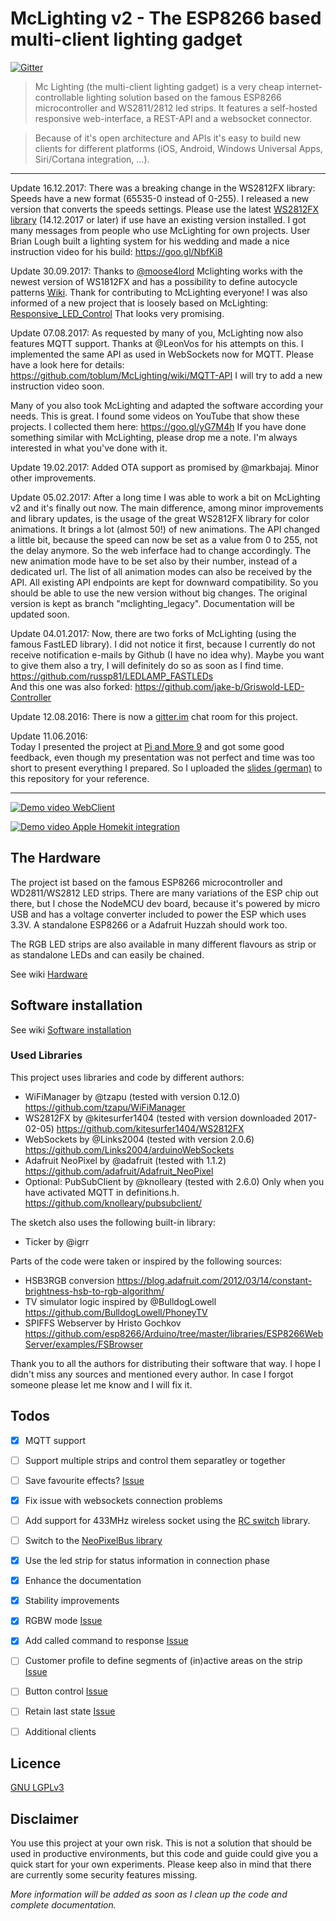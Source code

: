 # McLighting v2 - The ESP8266 based multi-client lighting gadget

[![Gitter](https://badges.gitter.im/mclighting/Lobby.svg)](https://gitter.im/mclighting/Lobby?utm_source=badge&utm_medium=badge&utm_campaign=pr-badge)

> Mc Lighting (the multi-client lighting gadget) is a very cheap internet-controllable lighting solution based on the famous ESP8266 microcontroller and WS2811/2812 led strips. It features a self-hosted responsive web-interface, a REST-API and a websocket connector.

> Because of it's open architecture and APIs it's easy to build new clients for different platforms (iOS, Android, Windows Universal Apps, Siri/Cortana integration, ...). 

___
Update 16.12.2017:
There was a breaking change in the WS2812FX library: Speeds have a new format (65535-0 instead of 0-255). I released a new version that converts the speeds settings. Please use the latest [WS2812FX library](https://github.com/kitesurfer1404/WS2812FX) (14.12.2017 or later) if use have an existing version installed.
I got many messages from people who use McLighting for own projects. User Brian Lough built a lighting system for his wedding and made a nice instruction video for his build: https://goo.gl/NbfKi8

Update 30.09.2017:
Thanks to [@moose4lord](https://github.com/moose4lord) Mclighting works with the newest version of WS1812FX and has a possibility to define autocycle patterns [Wiki](https://github.com/toblum/McLighting/wiki/Autocycling). Thank for contributing to McLighting everyone!
I was also informed of a new project that is loosely based on McLighting: [Responsive_LED_Control](https://github.com/doctormord/Responsive_LED_Control) That looks very promising.

Update 07.08.2017:
As requested by many of you, McLighting now also features MQTT support. Thanks at @LeonVos for his attempts on this. I implemented the same API as used in WebSockets now for MQTT. Please have a look here for details: https://github.com/toblum/McLighting/wiki/MQTT-API I will try to add a new instruction video soon.

Many of you also took McLighting and adapted the software according your needs. This is great. I found some videos on YouTube that show these projects. I collected them here: https://goo.gl/yG7M4h
If you have done something similar with McLighting, please drop me a note. I'm always interested in what you've done with it.

Update 19.02.2017:
Added OTA support as promised by @markbajaj. Minor other improvements.

Update 05.02.2017:
After a long time I was able to work a bit on McLighting v2 and it's finally out now. The main difference, among minor improvements and library updates, is the usage of the great WS2812FX library for color animations. It brings a lot (almost 50!) of new animations.
The API changed a little bit, because the speed can now be set as a value from 0 to 255, not the delay anymore. So the web inferface had to change accordingly. The new animation mode have to be set also by their number, instead of a dedicated url. The list of all animation modes can also be received by the API. All existing API endpoints are kept for downward compatibility. So you should be able to use the new version without big changes. The original version is kept as branch "mclighting_legacy". Documentation will be updated soon.

Update 04.01.2017:
Now, there are two forks of McLighting (using the famous FastLED library). I did not notice it first, because I currently do not receive notification e-mails by Github (I have no idea why). Maybe you want to give them also a try, I will definitely do so as soon as I find time.  
https://github.com/russp81/LEDLAMP_FASTLEDs  
And this one was also forked: https://github.com/jake-b/Griswold-LED-Controller

Update 12.08.2016:
There is now a [gitter.im](https://gitter.im/mclighting/Lobby?utm_source=share-link&utm_medium=link&utm_campaign=share-link) chat room for this project.

Update 11.06.2016:  
Today I presented the project at [Pi and More 9](https://piandmore.de/) and got some good feedback, even though my presentation was not perfect and time was too short to present everything I prepared. So I uploaded the [slides (german)](documentation/slides/Ein%20SmartLight%20im%20Selbstbau%20für%20unter%2015%20€_Pi%20and%20More%209.pdf) to this repository for your reference.
___


[![Demo video WebClient](https://j.gifs.com/kRPrzN.gif)](https://youtu.be/rc6QVHKAXBs)

[![Demo video Apple Homekit integration](https://j.gifs.com/gJP2o6.gif)](https://youtu.be/4JnGXZaPnrw)


## The Hardware

The project ist based on the famous ESP8266 microcontroller and WD2811/WS2812 LED strips. There are many variations of the ESP chip out there, but I chose the NodeMCU dev board, because it's powered by micro USB and has a voltage converter included to power the ESP which uses 3.3V.
A standalone ESP8266 or a Adafruit Huzzah should work too.

The RGB LED strips are also available in many different flavours as strip or as standalone LEDs and can easily be chained.

See wiki [Hardware](../../wiki/Hardware)


## Software installation
See wiki [Software installation](../../wiki/Software-installation)


### Used Libraries
This project uses libraries and code by different authors:
- WiFiManager by @tzapu (tested with version 0.12.0)
  https://github.com/tzapu/WiFiManager
- WS2812FX by @kitesurfer1404 (tested with version downloaded 2017-02-05)
  https://github.com/kitesurfer1404/WS2812FX
- WebSockets by @Links2004 (tested with version 2.0.6)
  https://github.com/Links2004/arduinoWebSockets
- Adafruit NeoPixel by @adafruit (tested with 1.1.2)
  https://github.com/adafruit/Adafruit_NeoPixel
- Optional: PubSubClient by @knolleary (tested with 2.6.0)
  Only when you have activated MQTT in definitions.h.
  https://github.com/knolleary/pubsubclient/
  
The sketch also uses the following built-in library:
- Ticker by @igrr

Parts of the code were taken or inspired by the following sources:
- HSB3RGB conversion
  https://blog.adafruit.com/2012/03/14/constant-brightness-hsb-to-rgb-algorithm/
- TV simulator logic inspired by @BulldogLowell
  https://github.com/BulldogLowell/PhoneyTV
- SPIFFS Webserver by Hristo Gochkov
  https://github.com/esp8266/Arduino/tree/master/libraries/ESP8266WebServer/examples/FSBrowser

Thank you to all the authors for distributing their software that way.
I hope I didn't miss any sources and mentioned every author. In case I forgot someone please let me know and I will fix it.


## Todos
- [x] MQTT support
- [ ] Support multiple strips and control them separatley or together
- [ ] Save favourite effects? [Issue](https://github.com/toblum/McLighting/issues/35)
- [x] Fix issue with websockets connection problems
- [ ] Add support for 433MHz wireless socket using the [RC switch](https://github.com/sui77/rc-switch) library.
- [ ] Switch to the [NeoPixelBus library](https://github.com/Makuna/NeoPixelBus/wiki)
- [x] Use the led strip for status information in connection phase
- [x] Enhance the documentation
- [x] Stability improvements
- [x] RGBW mode [Issue](https://github.com/toblum/McLighting/issues/24)
- [x] Add called command to response [Issue](https://github.com/toblum/McLighting/issues/19)
- [ ] Customer profile to define segments of (in)active areas on the strip [Issue](https://github.com/toblum/McLighting/issues/37)
- [ ] Button control [Issue](https://github.com/toblum/McLighting/issues/36)
- [ ] Retain last state [Issue](https://github.com/toblum/McLighting/issues/47)
- [ ] Additional clients


## Licence
[GNU LGPLv3](http://www.gnu.org/licenses/lgpl-3.0.txt)


## Disclaimer
You use this project at your own risk. This is not a solution that should be used in productive environments, but this code and guide could give you a quick start for your own experiments. Please keep also in mind that there are currently some security features missing.


*More information will be added as soon as I clean up the code and complete documentation.*
